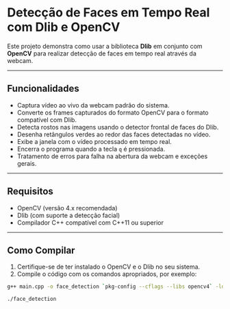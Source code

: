 # Detecção de Faces em Tempo Real com Dlib e OpenCV

Este projeto demonstra como usar a biblioteca **Dlib** em conjunto com **OpenCV** para realizar detecção de faces em tempo real através da webcam.

---

## Funcionalidades

- Captura vídeo ao vivo da webcam padrão do sistema.
- Converte os frames capturados do formato OpenCV para o formato compatível com Dlib.
- Detecta rostos nas imagens usando o detector frontal de faces do Dlib.
- Desenha retângulos verdes ao redor das faces detectadas no vídeo.
- Exibe a janela com o vídeo processado em tempo real.
- Encerra o programa quando a tecla `q` é pressionada.
- Tratamento de erros para falha na abertura da webcam e exceções gerais.

---

## Requisitos

- OpenCV (versão 4.x recomendada)
- Dlib (com suporte a detecção facial)
- Compilador C++ compatível com C++11 ou superior

---

## Como Compilar

1. Certifique-se de ter instalado o OpenCV e o Dlib no seu sistema.
2. Compile o código com os comandos apropriados, por exemplo:

```bash
g++ main.cpp -o face_detection `pkg-config --cflags --libs opencv4` -ldlib

./face_detection
